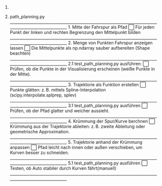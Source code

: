 1. 






2. path_planning.py
        ________________________________________________________________________________________________________
        1. Mitte der Fahrspur als Pfad                                                                      ⬜ 
            Für jeden Punkt der linken und rechten Begrenzung den Mittelpunkt bilden                           
        ________________________________________________________________________________________________________
        2. Menge von Punkten Fahrspur anzeigen lassen                                                       ⬜
            Die Mittelpunkte als np.ndarray sauber aufbereiten (Shape beachten)
        ________________________________________________________________________________________________________
        2.1 test_path_planning.py ausführen:                                                                ⬜
            Prüfen, ob die Punkte in der Visualisierung erscheinen (weiße Punkte in der Mitte).
        ________________________________________________________________________________________________________
        3. Trajektorie als Funktion erstellen                                                               ⬜
            Punkte glätten: z. B. mittels Spline-Interpolation (scipy.interpolate.splprep, splev)
        ________________________________________________________________________________________________________
        3.1 test_path_planning.py ausführen                                                                 ⬜
            Prüfen, ob der Pfad glatter und weicher aussieht.
        ________________________________________________________________________________________________________
        4. Krümmung der Spur/Kurve berchnen                                                                 ⬜
            Krümmung aus der Trajektorie ableiten: z. B. zweite Ableitung oder geometrische Approximation.
        ________________________________________________________________________________________________________
        5. Trajektorie anhand der Krümmung anpassen                                                          ⬜
            Pfad leicht nach innen oder außen verschieben, um Kurven besser zu schneiden.                
        ________________________________________________________________________________________________________
        5.1 test_path_planning.py ausführen                                                                  ⬜                                                              
            Testen, ob Auto stabiler durch Kurven fährt(manuell)
        ________________________________________________________________________________________________________